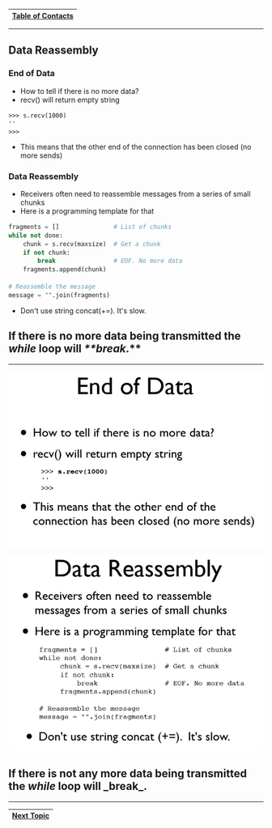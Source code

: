 |[Table of Contacts](/00-Table-of-Contents.md)|
|---|

---

## Data Reassembly

### End of Data

* How to tell if there is no more data?
* recv() will return empty string
```
>>> s.recv(1000)
''
>>>
```
* This means that the other end of the connection has been closed (no more sends)

### Data Reassembly

* Receivers often need to reassemble messages from a series of small chunks
* Here is a programming template for that
```python
fragments = []               # List of chunks
while not done:
    chunk = s.recv(maxsize)  # Get a chunk
    if not chunk:
        break                # EOF. No more data
    fragments.append(chunk)
    
# Reassemble the message
message = "".join(fragments)
```
* Don't use string concat(+=). It's slow.

## If there is no more data being transmitted the _**while**_ loop will _**break_.**

---

![](/assets/chunk1.PNG)

![](/assets/chunk.PNG)

## If there is not any more data being transmitted the _**while**_ loop will _**break**\_**.**

---

|[Next Topic](/03-intro-to-sockets/review.md)|
|---|
